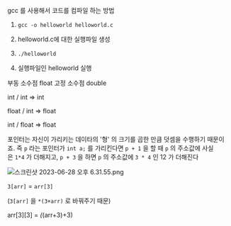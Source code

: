 
gcc 를 사용해서 코드를 컴파일 하는 방법

1. `gcc -o helloworld helloworld.c`

2. helloworld.c에 대한 실행파일 생성

1. `./helloworld`
2. 실행파일인 helloworld 실행

부동 소수점 float  고정 소수점 double

int / int ⇒ int

float / int ⇒ float

int / float ⇒ float

포인터는 자신이 가리키는 데이타의 '형' 의 크기를 곱한 만큼 덧셈을 수행하기 때문이죠. 즉 `p` 라는 포인터가 `int a;` 를 가리킨다면 `p + 1` 을 할 때 `p` 의 주소값에 사실은 `1*4` 가 더해지고, `p + 3` 을 하면 `p` 의 주소값에 `3 * 4` 인 12 가 더해진다

![스크린샷 2023-06-28 오후 6.31.55.png](https://s3-us-west-2.amazonaws.com/secure.notion-static.com/4b0c6116-e48e-4a5a-84fe-a0cbebffa136/%E1%84%89%E1%85%B3%E1%84%8F%E1%85%B3%E1%84%85%E1%85%B5%E1%86%AB%E1%84%89%E1%85%A3%E1%86%BA_2023-06-28_%E1%84%8B%E1%85%A9%E1%84%92%E1%85%AE_6.31.55.png)

`3[arr]` = `arr[3]`

(`3[arr]` 을 `*(3+arr)` 로 바꿔주기 때문)

arr[3][3] = *(*(arr+3)+3)